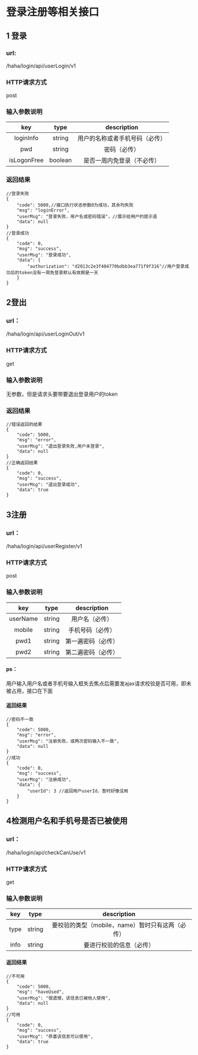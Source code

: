 # 登录注册等相关接口

## 1 登录

### url:
/haha/login/api/userLogin/v1

### HTTP请求方式
post

### 输入参数说明
| key | type | description |
| :--: | :--: | :--: |
| loginInfo | string | 用户的名称或者手机号码（必传） |
| pwd | string | 密码（必传） |
| isLogonFree | boolean | 是否一周内免登录（不必传） |


### 返回结果
```````````
//登录失败
{
    "code": 5000,//接口执行状态参数0为成功，其余均失败
    "msg": "loginError",
    "userMsg": "登录失败，用户名或密码错误"，//展示给用户的提示语
    "data": null
}
//登录成功
{
    "code": 0,
    "msg": "success",
    "userMsg": "登录成功",
    "data": {
        "authorization": "d2013c2e3f404770bdbb3ea771f9f316"//用户登录成功后的token没有一周免登录默认有效期是一天
    }
}
```````````

## 2登出

### url：
/haha/login/api/userLoginOut/v1

### HTTP请求方式
get

### 输入参数说明
无参数，但是请求头要带要退出登录用户的token

### 返回结果
````
//错误返回的结果
{
    "code": 5000,
    "msg": "error",
    "userMsg": "退出登录失败,用户未登录",
    "data": null
}
//正确返回结果
{
    "code": 0,
    "msg": "success",
    "userMsg": "退出登录成功",
    "data": true
}

````
## 3注册

### url：
/haha/login/api/userRegister/v1

### HTTP请求方式
post

### 输入参数说明
| key | type | description |
| :--: | :--: | :--: |
| userName | string | 用户名（必传） |
| mobile | string | 手机号码（必传） |
| pwd1 | string | 第一遍密码（必传） |
| pwd2 | string | 第二遍密码（必传） |
#### ps：
用户输入用户名或者手机号输入框失去焦点后需要发ajax请求校验是否可用，即未被占用，接口在下面

#### 返回结果
```
//密码不一致
{
    "code": 5000,
    "msg": "error",
    "userMsg": "注册失败，或两次密码输入不一致",
    "data": null
}
//成功
{
    "code": 0,
    "msg": "success",
    "userMsg": "注册成功",
    "data": {
        "userId": 3 //返回用户userId，暂时好像没用
    }
}
```

## 4检测用户名和手机号是否已被使用

### url：
/haha/login/api/checkCanUse/v1

### HTTP请求方式
get

### 输入参数说明
| key | type | description |
| :--: | :--: | :--: |
| type | string | 要校验的类型（mobile，name）暂时只有这两（必传） |
| info | string | 要进行校验的信息（必传） |
#### 返回结果
```
//不可用
{
    "code": 5000,
    "msg": "haveUsed",
    "userMsg": "很遗憾，该信息已被他人使用",
    "data": null
}
//可用
{
    "code": 0,
    "msg": "success",
    "userMsg": "恭喜该信息可以使用",
    "data": true
}
```
